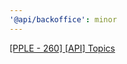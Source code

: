 ```yaml
---
'@api/backoffice': minor
---
```


[[PPLE - 260] [API] Topics](https://linear.app/snts/issue/PPLE-260/api-topics)
